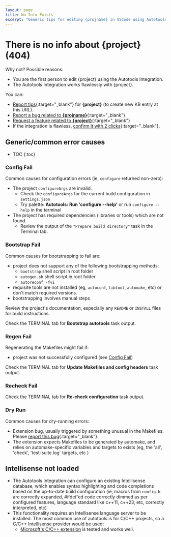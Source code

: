 ```yaml
---
layout: page
title: No Info Exists
excerpt: "Generic tips for editing {projname} in VSCode using Autotools Integration. No specific info is available. Project: {project}"
---
```


# There is no info about **{project}** (404)

Why not? Possible reasons:

  * You are the first person to edit {project} using the Autotools Integration.
  * The Autotools Integration works flawlessly with {project}.

You can:

 * [Report tips](https://github.com/Mergesium/autotools/issues/new?template=add-info-to-the-knowledge-base&title={kbPostIssueTitle}&body={kbPostTemplate}){:target="_blank"} for **{project}** (to create new KB entry at this URL).
 * [Report a bug related to **{projname}**](https://github.com/Mergesium/autotools/issues/new?template=bug_report.md&title={kbPostIssueTitle}){:target="_blank"}
 * [Request a feature related to **{project}**](https://github.com/Mergesium/autotools/issues/new?template=feature_request.md&title={newFeatureIssueTitle}){:target="_blank"}
 * If the integration is flawless, [confirm it with 2 clicks](https://github.com/Mergesium/autotools/issues/new?template=add-info-to-the-knowledge-base.md&title={kbPostFlawlessTitle}&body={kbFlawlessTemplate}){:target="_blank"}.

## Generic/common error causes

* TOC
{:toc}

### Config Fail

  Common causes for configuration errors (ie, `configure` returned non-zero):

 * The project `configureArgs` are invalid.
   - Check the `configureArgs` for the current build configuration in `settings.json`
   - Try palette: **Autotools: Run 'configure --help'** or run `configure --help` in the terminal
 * The project has required dependencies (libraries or tools) which are not found.
   - Review the output of the `"Prepare build directory"` task in the Terminal tab.

### Bootstrap Fail

  Common causes for bootstrapping to fail are:

  * project does not support any of the following bootstrapping methods:
    - `bootstrap` shell script in root folder
    - `autogen.sh` shell script in root folder
    - `autoreconf -fvi`
  * requisite tools are not installed (eg, `autoconf`, `libtool`, `automake`, etc) or don't match required versions.
  * bootstrapping involves manual steps

  Review the project's documentation, especially any `README` or `INSTALL` files for build instructions.

  Check the TERMINAL tab for **Bootstrap autotools** task output.

### Regen Fail

  Regenerating the Makefiles might fail if:

  * project was not successfully configured (see [Config Fail](#config-fail))

  Check the TERMINAL tab for **Update Makefiles and config headers** task output.

### Recheck Fail

  Check the TERMINAL tab for **Re-check configuration** task output.

### Dry Run

  Common causes for dry-running errors:

  * Extension bug, usually triggered by something unusual in the Makefiles. Please [report this bug](https://github.com/Mergesium/autotools/issues/new?template=bug_report.md&title={kbPostIssueTitle}){:target="_blank"}.
  * The extension expects Makefiles to be generated by automake, and relies on automake-specific variables and targets to exists (eg, the 'all', 'check', 'test-suite.log` targets, etc ) 

## Intellisense not loaded

 * The Autotools Integration can configure an existing Intellisense database, which enables syntax highlighting and code completions based on the up-to-date build configuration (ie, macros from `config.h` are correctly expanded, #ifdef'ed code correctly dimmed as per configured features, language standard like c++11, c++23, etc, correctly interpreted, etc)
 * This functionality requires an Intellisense language server to be installed. The most common use of autotools is for C/C++ projects, so a C/C++ Intellisense provider would be used:
   * [Microsoft's C/C++ extension](https://marketplace.visualstudio.com/items?itemName=ms-vscode.cpptools) is tested and works well.

 <script>
    var searchParams = new URLSearchParams(window.location.search);
    var version = searchParams.get('v');
    document.addEventListener('DOMContentLoaded', function() {

        var path = window.location.pathname.split('/');
        var project = path[path.length-1];
        var projname = version ? `${project} ${version}` : project;
        var nowTime = new Date().toISOString();
        var todayDate = nowTime.slice(0, 10);

        var fileRe = /{filename}/g;
        var kbPostRe = /{kbPostTemplate}/;
        var kbFlawlessPostRe = /{kbFlawlessTemplate}/;
        var kbPostIssueTitle = /{kbPostIssueTitle}/;
        var kbPostFlawlessTitle = /{kbPostFlawlessTitle}/;
        var newFeatureIssueTitle = /{newFeatureIssueTitle}/;
        var projectRe = /{project}/g;
        var projnameRe = /{projname}/g;

        var newPostTemplate = `---
layout: post
title:  "${project}"
date:   ${nowTime}
repo:   https://github.com/{owner}/${project}
excerpt: "Brief summary of contents; Ex: Tips for editing ${project} in VSCode using Autotools Integration. A, B, C are needed to do X. Project: ${project}"
---

[ Fill any relevant info below. The template assumes everything works. Replace this text as needed. ]

## Versions

### 1.0.0

   * notes specific to version 1.0.0

## Building Notes

  * Build tasks are correctly extracted, and the project can be built using them.

## Testing Notes

  * Test suites are imported correctly into the Testing UI.
  * Running individual tests or test suites correctly updates status.
  * Debugging unit tests works without any custom \`launch.json\`

### Test Suite organization

 * Standard automake Test Suite is implemented.

## Dry Run

 * Dry-running works, correctly extracts Intellisense Info and build targets.

## What doesn't work

## Workarounds

`;

var newFlawlessPostTemplate = `---
layout:   post
title:    "${project}"
date:     ${nowTime}
repo:     https://github.com/{owner}/${project}
excerpt:  "${projname} is flawlessly integrated with Autotools. Project: ${project}"
---

## Building Notes

  * Build tasks are correctly extracted, and the project can be built using them.

## Testing Notes

  * Test suites are imported correctly into the Testing UI.
  * Running individual tests or test suites correctly updates status.
  * Debugging unit tests works without any custom \`launch.json\`

### Test Suite organization

 * Standard automake Test Suite is implemented.

## Intellisense

 * Dry-running works, correctly extracts Intellisense Info and build targets.
 * Syntax highlighting works without errors; Completions work well.
`;

        // Get the links in post-content
        const postContent = document.querySelector('.post-content');
        const links = postContent?.querySelectorAll('a');

        links.forEach(link => {
            // Replace '{templates}' with the new filename
            link.href = link.href.replace(fileRe, todayDate + '-' + encodeURIComponent(project) + '.md');
            link.href = link.href.replace(kbPostRe, encodeURIComponent(newPostTemplate));
            link.href = link.href.replace(kbFlawlessPostRe, encodeURIComponent(newFlawlessPostTemplate));
            link.href = link.href.replace(kbPostIssueTitle, encodeURIComponent(`${project}: {problem} when editing ${projname}`));
            link.href = link.href.replace(kbPostFlawlessTitle, encodeURIComponent(`${project}: works fine (${projname})`));
            link.href = link.href.replace(newFeatureIssueTitle, encodeURIComponent(`Better {improvement name} (helps ${projname})`));
        });

        const metaDescription = document.querySelector('meta[name="description"]');
        metaDescription.content = metaDescription.content
          .replace(projectRe, project)
          .replace(projnameRe, projname);

        var all = document.body.getElementsByTagName("*");
        for (var i = 0, len = all.length; i < len; i++ ) {
            var e = all[i];
            if (e.nodeName != "SCRIPT" && e.childNodes.length) {
                for (var ci = 0, clen = e.childNodes.length; ci < clen; ci++ ) {
                    var c = e.childNodes[ci];
                    if (c.data) {
                        var z = c.data
                            .replace(projectRe, project)
                            .replace(projnameRe, projname);
                        c.data = z;
                    }
                }
            }
        }
      });
    </script>
